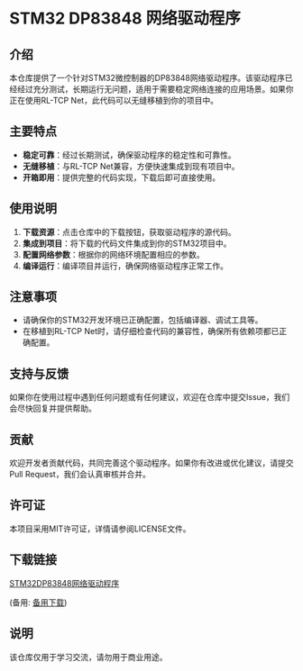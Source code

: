 # STM32 DP83848 网络驱动程序

## 介绍
本仓库提供了一个针对STM32微控制器的DP83848网络驱动程序。该驱动程序已经经过充分测试，长期运行无问题，适用于需要稳定网络连接的应用场景。如果你正在使用RL-TCP Net，此代码可以无缝移植到你的项目中。

## 主要特点
- **稳定可靠**：经过长期测试，确保驱动程序的稳定性和可靠性。
- **无缝移植**：与RL-TCP Net兼容，方便快速集成到现有项目中。
- **开箱即用**：提供完整的代码实现，下载后即可直接使用。

## 使用说明
1. **下载资源**：点击仓库中的下载按钮，获取驱动程序的源代码。
2. **集成到项目**：将下载的代码文件集成到你的STM32项目中。
3. **配置网络参数**：根据你的网络环境配置相应的参数。
4. **编译运行**：编译项目并运行，确保网络驱动程序正常工作。

## 注意事项
- 请确保你的STM32开发环境已正确配置，包括编译器、调试工具等。
- 在移植到RL-TCP Net时，请仔细检查代码的兼容性，确保所有依赖项都已正确配置。

## 支持与反馈
如果你在使用过程中遇到任何问题或有任何建议，欢迎在仓库中提交Issue，我们会尽快回复并提供帮助。

## 贡献
欢迎开发者贡献代码，共同完善这个驱动程序。如果你有改进或优化建议，请提交Pull Request，我们会认真审核并合并。

## 许可证
本项目采用MIT许可证，详情请参阅LICENSE文件。

## 下载链接
[STM32DP83848网络驱动程序](https://pan.quark.cn/s/caaa011fffba) 

(备用: [备用下载](https://pan.baidu.com/s/1bqLnjlfoqDX7R9FKs5n-lg?pwd=1234))

## 说明

该仓库仅用于学习交流，请勿用于商业用途。
